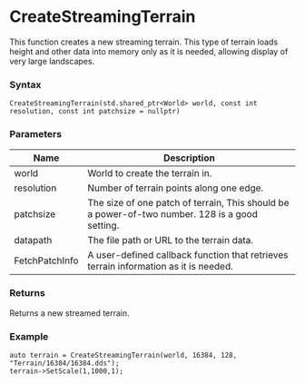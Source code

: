 # CreateStreamingTerrain
This function creates a new streaming terrain. This type of terrain loads height and other data into memory only as it is needed, allowing display of very large landscapes.
### Syntax
```
CreateStreamingTerrain(std.shared_ptr<World> world, const int resolution, const int patchsize = nullptr)
```
### Parameters
| Name | Description |
| ------ | ------ |
| world | World to create the terrain in. |
| resolution | Number of terrain points along one edge. |
| patchsize | The size of one patch of terrain, This should be a power-of-two number. 128 is a good setting.|
| datapath | The file path or URL to the terrain data.|
| FetchPatchInfo | A user-defined callback function that retrieves terrain information as it is needed. |
### Returns
Returns a new streamed terrain.
### Example
``` 
auto terrain = CreateStreamingTerrain(world, 16384, 128, "Terrain/16384/16384.dds");
terrain->SetScale(1,1000,1);
```
